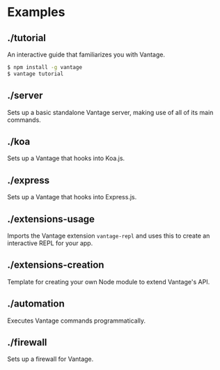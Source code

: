 # Examples

## ./tutorial

An interactive guide that familiarizes you with Vantage.

```bash
$ npm install -g vantage
$ vantage tutorial
```

## ./server

Sets up a basic standalone Vantage server, making use of all of its main commands.

## ./koa

Sets up a Vantage that hooks into Koa.js.

## ./express

Sets up a Vantage that hooks into Express.js.

## ./extensions-usage

Imports the Vantage extension `vantage-repl` and uses this to create an interactive REPL for your app.

## ./extensions-creation

Template for creating your own Node module to extend Vantage's API.

## ./automation

Executes Vantage commands programmatically.

## ./firewall

Sets up a firewall for Vantage.


